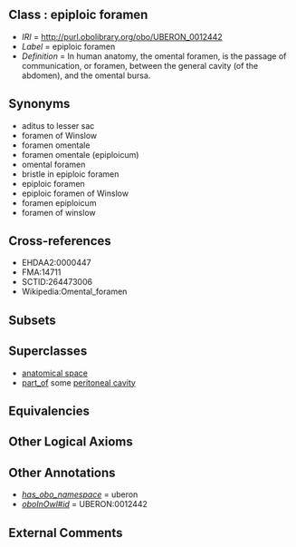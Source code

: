 
## Class : epiploic foramen

 * *IRI* = http://purl.obolibrary.org/obo/UBERON_0012442
 * *Label* = epiploic foramen
 * *Definition* = In human anatomy, the omental foramen, is the passage of communication, or foramen, between the general cavity (of the abdomen), and the omental bursa.

## Synonyms

 * aditus to lesser sac
 * foramen of Winslow
 * foramen omentale
 * foramen omentale (epiploicum)
 * omental foramen
 * bristle in epiploic foramen
 * epiploic foramen
 * epiploic foramen of Winslow
 * foramen epiploicum
 * foramen of winslow

## Cross-references

 * EHDAA2:0000447
 * FMA:14711
 * SCTID:264473006
 * Wikipedia:Omental_foramen

## Subsets


## Superclasses

 * [anatomical space](../../UBERON/64/UBERON_0000464.md)
 * [part_of](../../BFO/50/BFO_0000050.md) some [peritoneal cavity](../../UBERON/79/UBERON_0001179.md)

## Equivalencies


## Other Logical Axioms


## Other Annotations

 * *[has_obo_namespace](../../ce/oboInOwl#hasOBONamespace.md)* = uberon
 * *[oboInOwl#id](../../id/oboInOwl#id.md)* = UBERON:0012442

## External Comments


